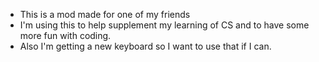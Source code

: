 - This is a mod made for one of my friends
- I'm using this to help supplement my learning of CS and to have some more fun with coding.
- Also I'm getting a new keyboard so I want to use that if I can.